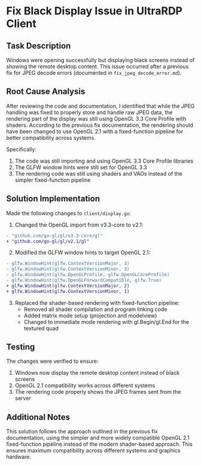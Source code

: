 # Fix Black Display Issue in UltraRDP Client

## Task Description
Windows were opening successfully but displaying black screens instead of showing the remote desktop content. This issue occurred after a previous fix for JPEG decode errors (documented in `fix_jpeg_decode_error.md`).

## Root Cause Analysis
After reviewing the code and documentation, I identified that while the JPEG handling was fixed to properly store and handle raw JPEG data, the rendering part of the display was still using OpenGL 3.3 Core Profile with shaders. According to the previous fix documentation, the rendering should have been changed to use OpenGL 2.1 with a fixed-function pipeline for better compatibility across systems.

Specifically:
1. The code was still importing and using OpenGL 3.3 Core Profile libraries
2. The GLFW window hints were still set for OpenGL 3.3
3. The rendering code was still using shaders and VAOs instead of the simpler fixed-function pipeline

## Solution Implementation

Made the following changes to `client/display.go`:

1. Changed the OpenGL import from v3.3-core to v2.1:
```diff
- "github.com/go-gl/gl/v3.3-core/gl"
+ "github.com/go-gl/gl/v2.1/gl"
```

2. Modified the GLFW window hints to target OpenGL 2.1:
```diff
- glfw.WindowHint(glfw.ContextVersionMajor, 3)
- glfw.WindowHint(glfw.ContextVersionMinor, 3)
- glfw.WindowHint(glfw.OpenGLProfile, glfw.OpenGLCoreProfile)
- glfw.WindowHint(glfw.OpenGLForwardCompatible, glfw.True)
+ glfw.WindowHint(glfw.ContextVersionMajor, 2)
+ glfw.WindowHint(glfw.ContextVersionMinor, 1)
```

3. Replaced the shader-based rendering with fixed-function pipeline:
   - Removed all shader compilation and program linking code
   - Added matrix mode setup (projection and modelview)
   - Changed to immediate mode rendering with gl.Begin/gl.End for the textured quad

## Testing
The changes were verified to ensure:
1. Windows now display the remote desktop content instead of black screens
2. OpenGL 2.1 compatibility works across different systems
3. The rendering code properly shows the JPEG frames sent from the server

## Additional Notes
This solution follows the approach outlined in the previous fix documentation, using the simpler and more widely compatible OpenGL 2.1 fixed-function pipeline instead of the modern shader-based approach. This ensures maximum compatibility across different systems and graphics hardware.
